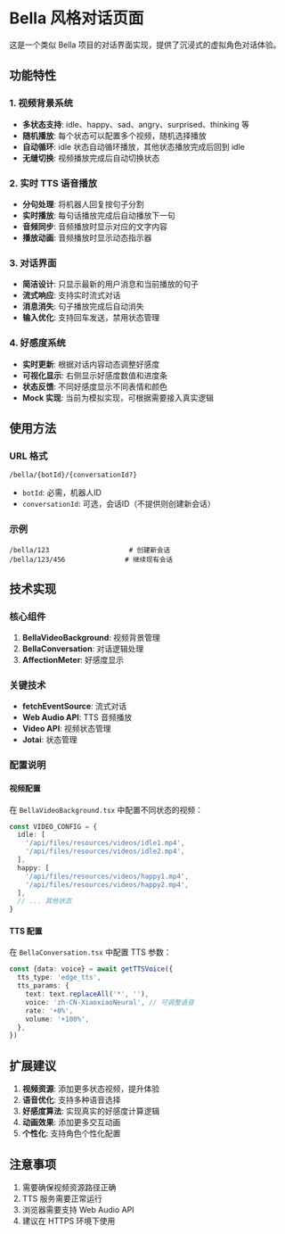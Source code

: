 # Bella 风格对话页面

这是一个类似 Bella 项目的对话界面实现，提供了沉浸式的虚拟角色对话体验。

## 功能特性

### 1. 视频背景系统
- **多状态支持**: idle、happy、sad、angry、surprised、thinking 等
- **随机播放**: 每个状态可以配置多个视频，随机选择播放
- **自动循环**: idle 状态自动循环播放，其他状态播放完成后回到 idle
- **无缝切换**: 视频播放完成后自动切换状态

### 2. 实时 TTS 语音播放
- **分句处理**: 将机器人回复按句子分割
- **实时播放**: 每句话播放完成后自动播放下一句
- **音频同步**: 音频播放时显示对应的文字内容
- **播放动画**: 音频播放时显示动态指示器

### 3. 对话界面
- **简洁设计**: 只显示最新的用户消息和当前播放的句子
- **流式响应**: 支持实时流式对话
- **消息消失**: 句子播放完成后自动消失
- **输入优化**: 支持回车发送，禁用状态管理

### 4. 好感度系统
- **实时更新**: 根据对话内容动态调整好感度
- **可视化显示**: 右侧显示好感度数值和进度条
- **状态反馈**: 不同好感度显示不同表情和颜色
- **Mock 实现**: 当前为模拟实现，可根据需要接入真实逻辑

## 使用方法

### URL 格式
```
/bella/{botId}/{conversationId?}
```

- `botId`: 必需，机器人ID
- `conversationId`: 可选，会话ID（不提供则创建新会话）

### 示例
```
/bella/123                    # 创建新会话
/bella/123/456               # 继续现有会话
```

## 技术实现

### 核心组件
1. **BellaVideoBackground**: 视频背景管理
2. **BellaConversation**: 对话逻辑处理
3. **AffectionMeter**: 好感度显示

### 关键技术
- **fetchEventSource**: 流式对话
- **Web Audio API**: TTS 音频播放
- **Video API**: 视频状态管理
- **Jotai**: 状态管理

### 配置说明

#### 视频配置
在 `BellaVideoBackground.tsx` 中配置不同状态的视频：

```typescript
const VIDEO_CONFIG = {
  idle: [
    '/api/files/resources/videos/idle1.mp4',
    '/api/files/resources/videos/idle2.mp4',
  ],
  happy: [
    '/api/files/resources/videos/happy1.mp4',
    '/api/files/resources/videos/happy2.mp4',
  ],
  // ... 其他状态
}
```

#### TTS 配置
在 `BellaConversation.tsx` 中配置 TTS 参数：

```typescript
const {data: voice} = await getTTSVoice({
  tts_type: 'edge_tts',
  tts_params: {
    text: text.replaceAll('*', ''),
    voice: 'zh-CN-XiaoxiaoNeural', // 可调整语音
    rate: '+0%',
    volume: '+100%',
  },
})
```

## 扩展建议

1. **视频资源**: 添加更多状态视频，提升体验
2. **语音优化**: 支持多种语音选择
3. **好感度算法**: 实现真实的好感度计算逻辑
4. **动画效果**: 添加更多交互动画
5. **个性化**: 支持角色个性化配置

## 注意事项

1. 需要确保视频资源路径正确
2. TTS 服务需要正常运行
3. 浏览器需要支持 Web Audio API
4. 建议在 HTTPS 环境下使用 